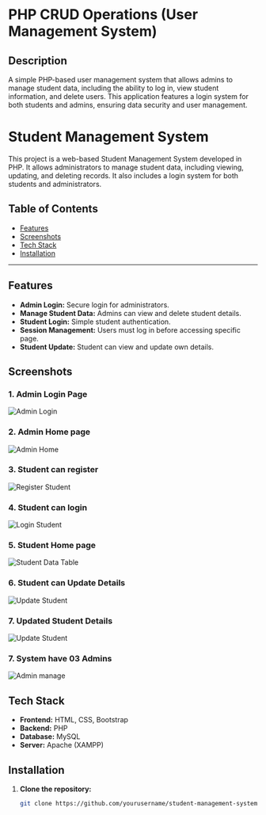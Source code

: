 # PHP CRUD Operations (User Management System)

## Description
A simple PHP-based user management system that allows admins to manage student data, including the ability to log in, view student information, and delete users. This application features a login system for both students and admins, ensuring data security and user management.

# Student Management System

This project is a web-based Student Management System developed in PHP. It allows administrators to manage student data, including viewing, updating, and deleting records. It also includes a login system for both students and administrators.

## Table of Contents
- [Features](#features)
- [Screenshots](#screenshots)
- [Tech Stack](#tech-stack)
- [Installation](#installation)


---

## Features

- **Admin Login:** Secure login for administrators.
- **Manage Student Data:** Admins can view and delete student details.
- **Student Login:** Simple student authentication.
- **Session Management:** Users must log in before accessing specific page.
- **Student Update:** Student can view and update own details.

## Screenshots

### 1. Admin Login Page
![Admin Login](screenshots/01.png)

### 2. Admin Home page
![Admin Home](screenshots/02.png)

### 3. Student can register
![Register Student](screenshots/06.png)

### 4. Student can login
![Login Student](screenshots/08.png)

### 5. Student Home page
![Student Data Table](screenshots/03.png)

### 6.  Student can Update Details
![Update Student](screenshots/04.png)

### 7. Updated Student Details
![Update Student](screenshots/05.png)

### 7. System have 03 Admins
![Admin manage](screenshots/07.png)







## Tech Stack

- **Frontend:** HTML, CSS, Bootstrap
- **Backend:** PHP
- **Database:** MySQL
- **Server:** Apache (XAMPP)

## Installation

1. **Clone the repository:**
   ```bash
   git clone https://github.com/yourusername/student-management-system.git

 
